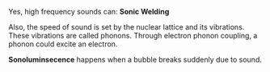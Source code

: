 Yes, high frequency sounds can: **Sonic Welding**

Also, the speed of sound is set by the nuclear lattice and its vibrations. These vibrations are called phonons. Through electron phonon coupling, a phonon could excite an electron.

**Sonoluminsecence** happens when a bubble breaks suddenly due to sound.